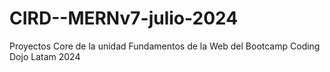 # CIRD--MERNv7-julio-2024
Proyectos Core de la unidad Fundamentos de la Web del Bootcamp Coding Dojo Latam 2024
